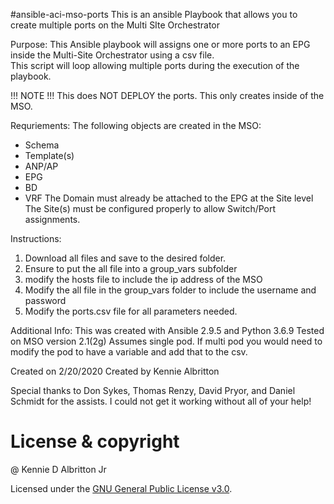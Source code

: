 #ansible-aci-mso-ports
This is an ansible Playbook that allows you to create 
multiple ports on the Multi SIte Orchestrator

 Purpose:
  This Ansible playbook will assigns one or more ports to an EPG inside the 
  Multi-Site Orchestrator using a csv file.  
  This script will loop allowing multiple ports during the execution
  of the playbook.  

  !!! NOTE !!! This does NOT DEPLOY the ports.  This only creates
  inside of the MSO.  

 Requriements: 
 The following objects are created in the MSO:
 - Schema
 - Template(s)
 - ANP/AP
 - EPG
 - BD
 - VRF
 The Domain must already be attached to the EPG at the Site level 
 The Site(s) must be configured properly to allow Switch/Port
 assignments.

 Instructions:
 1. Download all files and save to the desired folder. 
 2. Ensure to put the all file into a group_vars subfolder
 3. modify the hosts file to include the ip address of the MSO
 4. Modify the all file in the group_vars folder to include the 
    username and password
 5. Modify the ports.csv file for all parameters needed.
 
 Additional Info:
 This was created with Ansible 2.9.5 and Python 3.6.9
 Tested on MSO version 2.1(2g)
 Assumes single pod.  If multi pod you would need to modify
 the pod to have a variable and add that to the csv.

 Created on 2/20/2020
 Created by Kennie Albritton

 Special thanks to Don Sykes, Thomas Renzy, David Pryor, and Daniel Schmidt for 
 the assists.  I could not get it working without all of your help!
# License & copyright
@ Kennie D Albritton Jr

Licensed under the [GNU General Public License v3.0](LICENSE).
